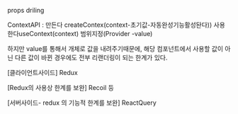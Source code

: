 props driling

ContextAPI : 
만든다 createContex(context-초기값-자동완성기능활성돤다))
사용한다useContext(context)
범위지정(Provider -value)

하지만 value를 통해서 개체로 값을 내려주기때문에, 해당 컴포넌트에서 사용할 값이 아닌 다른 값이 바뀐 경우에도 전부 리랜더링이 되는 한계가 있다.

[클라이언트사이드]
Redux

[Redux의 사용상 한계를 보완]
Recoil 등

[서버사이드- redux 의 기능적 한계를 보완]
ReactQuery 